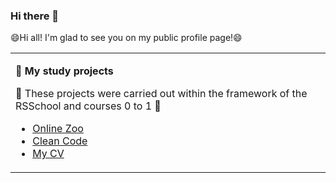 ### Hi there 👋

<!--
**vaniklim/vaniklim** is a ✨ _special_ ✨ repository because its `README.md` (this file) appears on your GitHub profile.

Here are some ideas to get you started:

- 🔭 I’m currently working on ...
- 🌱 I’m currently learning ...
- 👯 I’m looking to collaborate on ...
- 🤔 I’m looking for help with ...
- 💬 Ask me about ...
- 📫 How to reach me: ...
- 😄 Pronouns: ...
- ⚡ Fun fact: ...
-->

😄Hi all! I'm glad to see you on my public profile page!😄

<table><tr><td valign="top" width="50%">

**📑 My study projects**

💬 These projects were carried out within the framework of the RSSchool and courses 0 to 1 💬

* [Online Zoo](https://rolling-scopes-school.github.io/vaniklim-JSFE2022Q3/online-zoo/pages/main/)
* [Clean Code]( https://vaniklim.github.io/clean-code-s1e1/)
* [My CV]( https://vaniklim.github.io/rsschool-cv/)

</td></tr></table>
